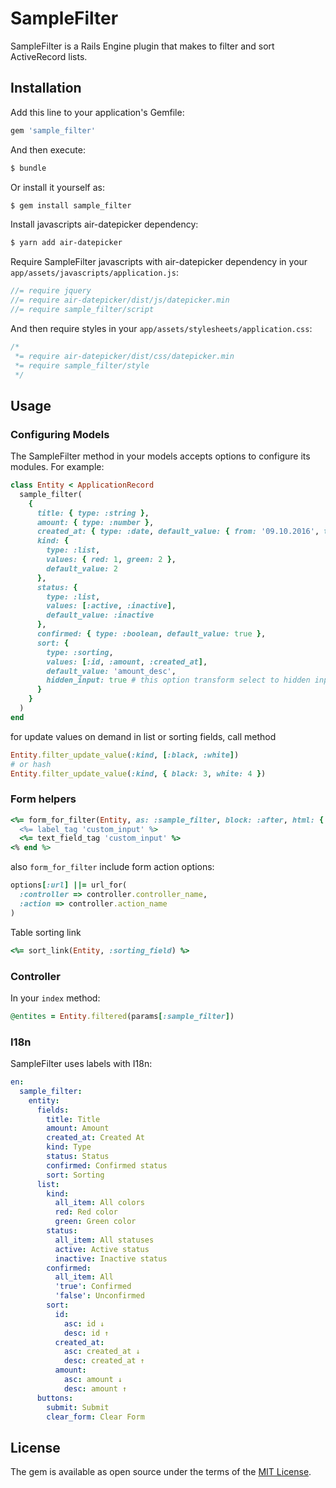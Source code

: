 SampleFilter
===========

SampleFilter is a Rails Engine plugin that makes to filter and sort ActiveRecord lists.

## Installation
Add this line to your application's Gemfile:
```ruby
gem 'sample_filter'
```

And then execute:
```bash
$ bundle
```

Or install it yourself as:
```bash
$ gem install sample_filter
```

Install javascripts air-datepicker dependency:
```bash
$ yarn add air-datepicker
```

Require SampleFilter javascripts with air-datepicker dependency in your `app/assets/javascripts/application.js`:
``` javascript
//= require jquery
//= require air-datepicker/dist/js/datepicker.min
//= require sample_filter/script
```
And then require styles in your `app/assets/stylesheets/application.css`:
``` css
/*
 *= require air-datepicker/dist/css/datepicker.min
 *= require sample_filter/style
 */
```

## Usage

### Configuring Models
The SampleFilter method in your models accepts options to configure its modules. For example:
```ruby
class Entity < ApplicationRecord
  sample_filter(
    {
      title: { type: :string },
      amount: { type: :number },
      created_at: { type: :date, default_value: { from: '09.10.2016', to: '17.12.2023' } },
      kind: {
        type: :list,
        values: { red: 1, green: 2 },
        default_value: 2
      },
      status: {
        type: :list,
        values: [:active, :inactive],
        default_value: :inactive
      },
      confirmed: { type: :boolean, default_value: true },
      sort: {
        type: :sorting,
        values: [:id, :amount, :created_at],
        default_value: 'amount_desc',
        hidden_input: true # this option transform select to hidden input in form
      }
    }
  )
end
```

for update values on demand in list or sorting fields, call method
```ruby
Entity.filter_update_value(:kind, [:black, :white])
# or hash
Entity.filter_update_value(:kind, { black: 3, white: 4 })
```

### Form helpers
```ruby
<%= form_for_filter(Entity, as: :sample_filter, block: :after, html: { method: :get, id: :sample_filter}) do %>
  <%= label_tag 'custom_input' %>
  <%= text_field_tag 'custom_input' %>
<% end %>
```

also `form_for_filter` include form action options:
```ruby
options[:url] ||= url_for(
  :controller => controller.controller_name,
  :action => controller.action_name
)
```

Table sorting link
``` ruby
<%= sort_link(Entity, :sorting_field) %>
```

### Controller
In your `index` method:
```ruby
@entites = Entity.filtered(params[:sample_filter])
```

### I18n
SampleFilter uses labels with I18n:
```yaml
en:
  sample_filter:
    entity:
      fields:
        title: Title
        amount: Amount
        created_at: Created At
        kind: Type
        status: Status
        confirmed: Confirmed status
        sort: Sorting
      list:
        kind:
          all_item: All colors
          red: Red color
          green: Green color
        status:
          all_item: All statuses
          active: Active status
          inactive: Inactive status
        confirmed:
          all_item: All
          'true': Confirmed
          'false': Unconfirmed
        sort:
          id:
            asc: id ↓
            desc: id ↑
          created_at:
            asc: created_at ↓
            desc: created_at ↑
          amount:
            asc: amount ↓
            desc: amount ↑
      buttons:
        submit: Submit
        clear_form: Clear Form
```

## License
The gem is available as open source under the terms of the [MIT License](http://opensource.org/licenses/MIT).

